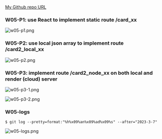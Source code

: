 [My Github repo URL ](https://github.com/208417120/1112_WP2_DEMO_20)

### W05-P1: use React to implement static route /card_xx

![w05-p1.png](https://hahvwqxedmlldgfvyjio.supabase.co/storage/v1/object/public/demo-20/md_img/w05-p1.png)

### W05-P2: use local json array to implement route /card2_local_xx

![w05-p2.png](https://hahvwqxedmlldgfvyjio.supabase.co/storage/v1/object/public/demo-20/md_img/w05-p2.png)

### W05-P3: implement route /card2_node_xx on both local and render (cloud) server

![w05-p3-1.png](https://hahvwqxedmlldgfvyjio.supabase.co/storage/v1/object/public/demo-20/md_img/w05-p3-1.png?t=2023-03-15T13%3A34%3A43.268Z)

![w05-p3-2.png](https://hahvwqxedmlldgfvyjio.supabase.co/storage/v1/object/public/demo-20/md_img/w05-p3-2.png)

### W05-logs

```
$ git log --pretty=format:"%h%x09%an%x09%ad%x09%s" --after="2023-3-7"

```

![w05-logs.png]()
